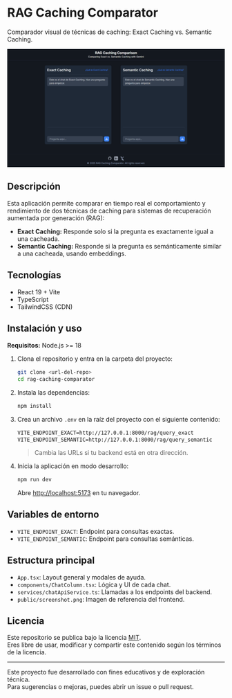 # RAG Caching Comparator

Comparador visual de técnicas de caching: Exact Caching vs. Semantic Caching.



![Vista del frontend](public/images/screenshot.png)

## Descripción

Esta aplicación permite comparar en tiempo real el comportamiento y rendimiento de dos técnicas de caching para sistemas de recuperación aumentada por generación (RAG):
- **Exact Caching:** Responde solo si la pregunta es exactamente igual a una cacheada.
- **Semantic Caching:** Responde si la pregunta es semánticamente similar a una cacheada, usando embeddings.

## Tecnologías
- React 19 + Vite
- TypeScript
- TailwindCSS (CDN)

## Instalación y uso

**Requisitos:** Node.js >= 18

1. Clona el repositorio y entra en la carpeta del proyecto:
   ```bash
   git clone <url-del-repo>
   cd rag-caching-comparator
   ```
2. Instala las dependencias:
   ```bash
   npm install
   ```
3. Crea un archivo `.env` en la raíz del proyecto con el siguiente contenido:
   ```env
   VITE_ENDPOINT_EXACT=http://127.0.0.1:8000/rag/query_exact
   VITE_ENDPOINT_SEMANTIC=http://127.0.0.1:8000/rag/query_semantic
   ```
   > Cambia las URLs si tu backend está en otra dirección.

4. Inicia la aplicación en modo desarrollo:
   ```bash
   npm run dev
   ```
   Abre [http://localhost:5173](http://localhost:5173) en tu navegador.

## Variables de entorno

- `VITE_ENDPOINT_EXACT`: Endpoint para consultas exactas.
- `VITE_ENDPOINT_SEMANTIC`: Endpoint para consultas semánticas.

## Estructura principal
- `App.tsx`: Layout general y modales de ayuda.
- `components/ChatColumn.tsx`: Lógica y UI de cada chat.
- `services/chatApiService.ts`: Llamadas a los endpoints del backend.
- `public/screenshot.png`: Imagen de referencia del frontend.

## Licencia

Este repositorio se publica bajo la licencia [MIT](LICENSE).  
Eres libre de usar, modificar y compartir este contenido según los términos de la licencia.

---

Este proyecto fue desarrollado con fines educativos y de exploración técnica.  
Para sugerencias o mejoras, puedes abrir un issue o pull request.
